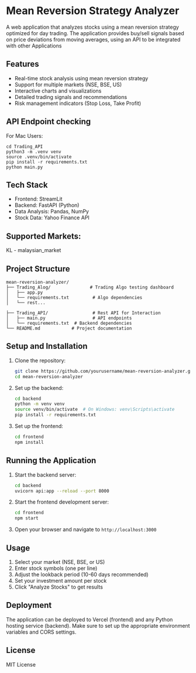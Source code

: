 # Mean Reversion Strategy Analyzer

A web application that analyzes stocks using a mean reversion strategy optimized for day trading. The application provides buy/sell signals based on price deviations from moving averages, using an API to be integrated with other Applications

## Features

- Real-time stock analysis using mean reversion strategy
- Support for multiple markets (NSE, BSE, US)
- Interactive charts and visualizations
- Detailed trading signals and recommendations
- Risk management indicators (Stop Loss, Take Profit)

## API Endpoint checking

For Mac Users:
```
cd Trading_API
python3 -m .venv venv
source .venv/bin/activate
pip install -r requirements.txt
python main.py
```

## Tech Stack

- Frontend: StreamLit
- Backend: FastAPI (Python)
- Data Analysis: Pandas, NumPy
- Stock Data: Yahoo Finance API

## Supported Markets:
KL - malaysian_market


## Project Structure

```
mean-reversion-analyzer/
├── Trading_Alog/               # Trading Algo testing dashboard
│   ├── app.py
│   └── requirements.txt         # Algo dependencies
│   └── rest...                  

├── Trading_API/                 # Rest API for Interaction 
│   ├── main.py                  # API endpoints
│   └── requirements.txt  # Backend dependencies
└── README.md            # Project documentation
```

## Setup and Installation

1. Clone the repository:
   ```bash
   git clone https://github.com/yourusername/mean-reversion-analyzer.git
   cd mean-reversion-analyzer
   ```

2. Set up the backend:
   ```bash
   cd backend
   python -m venv venv
   source venv/bin/activate  # On Windows: venv\Scripts\activate
   pip install -r requirements.txt
   ```

3. Set up the frontend:
   ```bash
   cd frontend
   npm install
   ```

## Running the Application

1. Start the backend server:
   ```bash
   cd backend
   uvicorn api:app --reload --port 8000
   ```

2. Start the frontend development server:
   ```bash
   cd frontend
   npm start
   ```

3. Open your browser and navigate to `http://localhost:3000`

## Usage

1. Select your market (NSE, BSE, or US)
2. Enter stock symbols (one per line)
3. Adjust the lookback period (10-60 days recommended)
4. Set your investment amount per stock
5. Click "Analyze Stocks" to get results

## Deployment

The application can be deployed to Vercel (frontend) and any Python hosting service (backend). Make sure to set up the appropriate environment variables and CORS settings.

## License

MIT License

